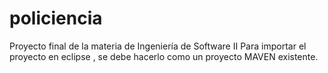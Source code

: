 # policiencia
Proyecto final de la materia de Ingeniería de Software II 
Para importar el proyecto en eclipse , se debe hacerlo como un proyecto MAVEN existente.
